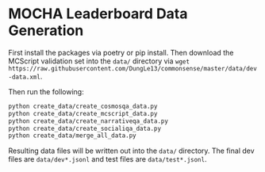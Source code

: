 # MOCHA Leaderboard Data Generation

First install the packages via poetry or pip install. Then download the MCScript validation set into the `data/` directory via `wget https://raw.githubusercontent.com/DungLe13/commonsense/master/data/dev-data.xml`.

Then run the following: 

```bash
python create_data/create_cosmosqa_data.py
python create_data/create_mcscript_data.py
python create_data/create_narrativeqa_data.py
python create_data/create_socialiqa_data.py
python create_data/merge_all_data.py
```

Resulting data files will be written out into the `data/` directory. The final dev files are `data/dev*.jsonl` and test files are `data/test*.jsonl`.